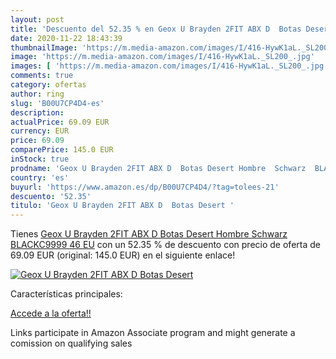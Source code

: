 ```yaml
---
layout: post
title: 'Descuento del 52.35 % en Geox U Brayden 2FIT ABX D  Botas Desert '
date: 2020-11-22 18:43:39
thumbnailImage: 'https://m.media-amazon.com/images/I/416-HywK1aL._SL200_.jpg'
image: 'https://m.media-amazon.com/images/I/416-HywK1aL._SL200_.jpg'
images: [ 'https://m.media-amazon.com/images/I/416-HywK1aL._SL200_.jpg' ]
comments: true
category: ofertas
author: ring
slug: 'B00U7CP4D4-es'
description:
actualPrice: 69.09 EUR
currency: EUR
price: 69.09
comparePrice: 145.0 EUR
inStock: true
prodname: 'Geox U Brayden 2FIT ABX D  Botas Desert Hombre  Schwarz  BLACKC9999   46 EU'
country: 'es'
buyurl: 'https://www.amazon.es/dp/B00U7CP4D4/?tag=tolees-21'
descuento: '52.35'
titulo: 'Geox U Brayden 2FIT ABX D  Botas Desert '
---
```


Tienes [Geox U Brayden 2FIT ABX D  Botas Desert Hombre  Schwarz  BLACKC9999   46 EU](https://www.amazon.es/dp/B00U7CP4D4/?tag=tolees-21) con un 52.35 % de descuento con precio de oferta de 69.09 EUR (original: 145.0 EUR) en el siguiente enlace!

[![Geox U Brayden 2FIT ABX D  Botas Desert ](https://m.media-amazon.com/images/I/416-HywK1aL._SL200_.jpg)](https://www.amazon.es/dp/B00U7CP4D4/?tag=tolees-21)

Características principales:


[Accede a la oferta!!](https://www.amazon.es/dp/B00U7CP4D4/?tag=tolees-21)

Links participate in Amazon Associate program and might generate a comission on qualifying sales


